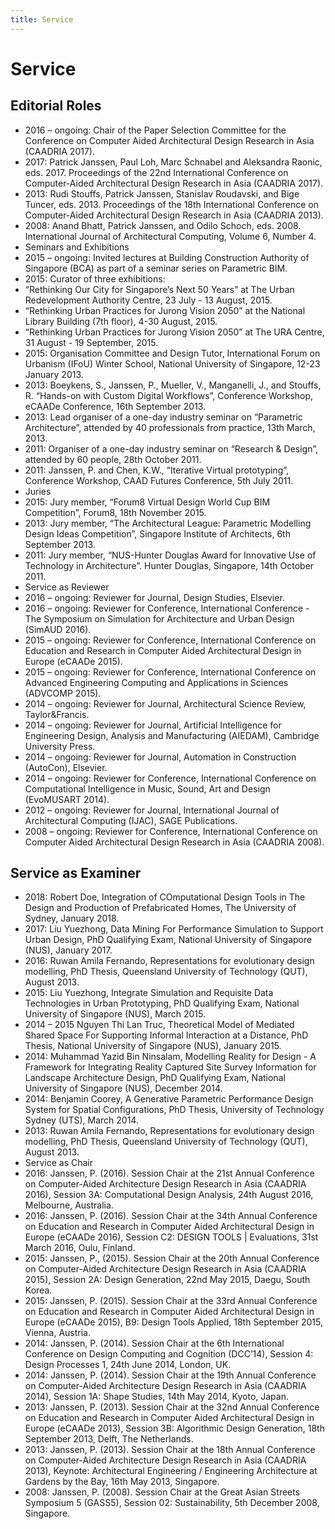 ```yaml
---
title: Service
---
```

# Service

## Editorial Roles

- 2016 – ongoing: Chair of the Paper Selection Committee for the Conference on Computer Aided Architectural Design Research in Asia (CAADRIA 2017).
- 2017: Patrick Janssen, Paul Loh, Marc Schnabel and Aleksandra Raonic, eds. 2017. Proceedings of the 22nd International Conference on Computer-Aided Architectural Design Research in Asia (CAADRIA 2017).
- 2013: Rudi Stouffs, Patrick Janssen, Stanislav Roudavski, and Bige Tuncer, eds. 2013. Proceedings of the 18th International Conference on Computer-Aided Architectural Design Research in Asia (CAADRIA 2013).
- 2008: Anand Bhatt, Patrick Janssen, and Odilo Schoch, eds. 2008. International Journal of Architectural Computing, Volume 6, Number 4.
- Seminars and Exhibitions
- 2015 – ongoing: Invited lectures at Building Construction Authority of Singapore (BCA) as part of a seminar series on Parametric BIM.
- 2015: Curator of three exhibitions:
- “Rethinking Our City for Singapore’s Next 50 Years” at The Urban Redevelopment Authority Centre, 23 July - 13 August, 2015.
- “Rethinking Urban Practices for Jurong Vision 2050” at the National Library Building (7th floor), 4-30 August, 2015.
- “Rethinking Urban Practices for Jurong Vision 2050” at The URA Centre, 31 August - 19 September, 2015.
- 2015: Organisation Committee and Design Tutor, International Forum on Urbanism (IFoU) Winter School, National University of Singapore, 12-23 January 2013.
- 2013: Boeykens, S., Janssen, P., Mueller, V., Manganelli, J., and Stouffs, R. “Hands-on with Custom Digital Workflows”, Conference Workshop, eCAADe Conference, 16th September 2013.
- 2013: Lead organiser of a one-day industry seminar on “Parametric Architecture”, attended by 40 professionals from practice, 13th March, 2013.
- 2011: Organiser of a one-day industry seminar on “Research & Design”, attended by 60 people, 28th October 2011.
- 2011: Janssen, P. and Chen, K.W., “Iterative Virtual prototyping”, Conference Workshop, CAAD Futures Conference, 5th July 2011.
- Juries
- 2015: Jury member, “Forum8 Virtual Design World Cup BIM Competition”, Forum8, 18th November 2015.
- 2013: Jury member, “The Architectural League: Parametric Modelling Design Ideas Competition”, Singapore Institute of Architects, 6th September 2013.
- 2011: Jury member, “NUS-Hunter Douglas Award for Innovative Use of Technology in Architecture”. Hunter Douglas, Singapore, 14th October 2011.
- Service as Reviewer
- 2016 – ongoing: Reviewer for Journal, Design Studies, Elsevier.
- 2016 – ongoing: Reviewer for Conference, International Conference - The Symposium on Simulation for Architecture and Urban Design (SimAUD 2016).
- 2015 – ongoing: Reviewer for Conference, International Conference on Education and Research in Computer Aided Architectural Design in Europe (eCAADe 2015).
- 2015 – ongoing: Reviewer for Conference, International Conference on Advanced Engineering Computing and Applications in Sciences (ADVCOMP 2015).
- 2014 – ongoing: Reviewer for Journal, Architectural Science Review, Taylor&Francis.
- 2014 – ongoing: Reviewer for Journal, Artificial Intelligence for Engineering Design, Analysis and Manufacturing (AIEDAM), Cambridge University Press.
- 2014 – ongoing: Reviewer for Journal, Automation in Construction (AutoCon), Elsevier.
- 2014 – ongoing: Reviewer for Conference, International Conference on Computational Intelligence in Music, Sound, Art and Design (EvoMUSART 2014).
- 2012 – ongoing: Reviewer for Journal, International Journal of Architectural Computing (IJAC), SAGE Publications.
- 2008 – ongoing: Reviewer for Conference, International Conference on Computer Aided Architectural Design Research in Asia (CAADRIA 2008).

## Service as Examiner

- 2018: Robert Doe, Integration of COmputational Design Tools in The Design and Production of Prefabricated Homes, The University of Sydney, January 2018.
- 2017: Liu Yuezhong, Data Mining For Performance Simulation to Support Urban Design, PhD Qualifying Exam, National University of Singapore (NUS), January 2017.
- 2016: Ruwan Amila Fernando, Representations for evolutionary design modelling, PhD Thesis, Queensland University of Technology (QUT), August 2013.
- 2015: Liu Yuezhong, Integrate Simulation and Requisite Data Technologies in Urban Prototyping, PhD Qualifying Exam, National University of Singapore (NUS), March  2015.
- 2014 – 2015 Nguyen Thi Lan Truc, Theoretical Model of Mediated Shared Space For Supporting Informal Interaction at a Distance, PhD Thesis, National University of Singapore (NUS), January 2015.
- 2014: Muhammad Yazid Bin Ninsalam, Modelling Reality for Design - A Framework for Integrating Reality Captured Site Survey Information for Landscape Architecture Design, PhD Qualifying Exam, National University of Singapore (NUS), December 2014.
- 2014: Benjamin Coorey, A Generative Parametric Performance Design System for Spatial Configurations, PhD Thesis, University of Technology Sydney (UTS), March 2014.
- 2013: Ruwan Amila Fernando, Representations for evolutionary design modelling, PhD Thesis, Queensland University of Technology (QUT), August 2013.
- Service as Chair
- 2016: Janssen, P. (2016). Session Chair at the 21st Annual Conference on Computer-Aided Architecture Design Research in Asia (CAADRIA 2016), Session 3A: Computational Design Analysis, 24th August 2016, Melbourne, Australia.
- 2016: Janssen, P. (2016). Session Chair at the 34th Annual Conference on Education and Research in Computer Aided Architectural Design in Europe (eCAADe 2016), Session C2: DESIGN TOOLS | Evaluations, 31st March 2016, Oulu, Finland.
- 2015: Janssen, P., (2015). Session Chair at the 20th Annual Conference on Computer-Aided Architecture Design Research in Asia (CAADRIA 2015), Session 2A: Design Generation, 22nd May 2015, Daegu, South Korea.
- 2015: Janssen, P. (2015). Session Chair at the 33rd Annual Conference on Education and Research in Computer Aided Architectural Design in Europe (eCAADe 2015), B9: Design Tools Applied, 18th September 2015, Vienna, Austria.
- 2014: Janssen, P. (2014). Session Chair at the 6th International Conference on Design Computing and Cognition (DCC’14), Session 4: Design Processes 1, 24th June 2014, London, UK.
- 2014: Janssen, P. (2014). Session Chair at the 19th Annual Conference on Computer-Aided Architecture Design Research in Asia (CAADRIA 2014), Session 1A: Shape Studies, 14th May 2014, Kyoto, Japan.
- 2013: Janssen, P. (2013). Session Chair at the 32nd Annual Conference on Education and Research in Computer Aided Architectural Design in Europe (eCAADe 2013), Session 3B: Algorithmic Design Generation, 18th September 2013, Delft, The Netherlands.
- 2013: Janssen, P. (2013). Session Chair at the 18th Annual Conference on Computer-Aided Architecture Design Research in Asia (CAADRIA 2013), Keynote: Architectural Engineering / Engineering Architecture at Gardens by the Bay, 16th May 2013, Singapore.
- 2008: Janssen, P. (2008). Session Chair at the Great Asian Streets Symposium 5 (GASS5), Session 02: Sustainability, 5th December 2008, Singapore.
